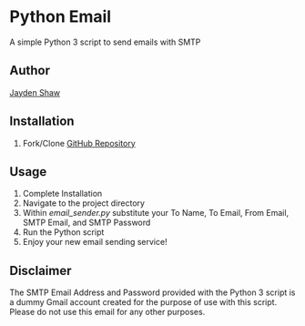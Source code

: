 # Python Email
A simple Python 3 script to send emails with SMTP

## Author
[Jayden Shaw](https://github.com/jshaw990/)

## Installation
1. Fork/Clone [GitHub Repository](https://github.com/jshaw990/Email_Sender_PY)

## Usage
1. Complete Installation
2. Navigate to the project directory
3. Within *email_sender.py* substitute your To Name, To Email, From Email, SMTP Email, and SMTP Password
4. Run the Python script
5. Enjoy your new email sending service!

## Disclaimer
The SMTP Email Address and Password provided with the Python 3 script is a dummy Gmail account created for the purpose of use with this script. Please do not use this email for any other purposes.